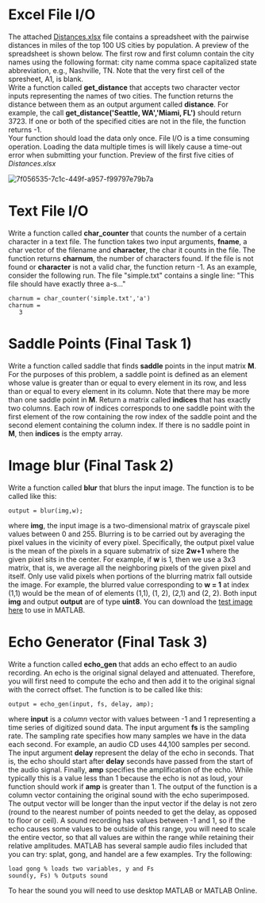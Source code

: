 # Excel File I/O
The attached [Distances.xlsx](https://lcms-files.mathworks.com/content/file/348f7627-8238-4f0d-99de-1c15fd5a171c/Distances.xlsx?versionId=rPFc1UxVH04p8nuG6kIM8lEiuYYmE4uC) file contains a spreadsheet with the pairwise distances in miles of the top 100 US cities by population. A preview of the spreadsheet is shown below. The first row and first column contain the city names using the following format: city name comma space capitalized state abbreviation, e.g., Nashville, TN. Note that the very first cell of the spresheet, A1, is blank.<br/>
Write a function called **get_distance** that accepts two character vector inputs representing the names of two cities. The function returns the distance between them as an output argument called **distance**. For example, the call **get_distance('Seattle, WA','Miami, FL')** should return 3723. If one or both of the specified cities are not in the file, the function returns -1.<br/>
Your function should load the data only once. File I/O is a time consuming operation. Loading the data multiple times is will likely cause a time-out error when submitting your function.
Preview of the first five cities of *Distances.xlsx* 

![7f056535-7c1c-449f-a957-f99797e79b7a](https://user-images.githubusercontent.com/120184831/232873833-aa43a01d-3aa2-4d68-94b2-7ee81ed0a23e.png)


# Text File I/O
Write a function called **char_counter** that counts the number of a certain character in a text file. The function takes two input arguments, **fname**, a char vector of the filename and **character**, the char it counts in the file. The function returns **charnum**, the number of characters found. If the file is not found or **character** is not a valid char, the function return -1. As an example, consider the following run. The file "simple.txt" contains a single line: "This file should have exactly three a-s..."
```
charnum = char_counter('simple.txt','a')
charnum = 
   3
```

# Saddle Points (Final Task 1)
Write a function called saddle that finds **saddle** points in the input matrix **M**. For the purposes of this problem, a saddle point is defined as an element whose value is greater than or equal to every element in its row, and less than or equal to every element in its column. Note that there may be more than one saddle point in **M**. Return a matrix called **indices** that has exactly two columns. Each row of indices corresponds to one saddle point with the first element of the row containing the row index of the saddle point and the second element containing the column index. If there is no saddle point in **M**, then **indices** is the empty array.


# Image blur (Final Task 2)

Write a function called **blur** that blurs the input image. The function is to be called like this:
```
output = blur(img,w);
```
where **img**, the input image is a two-dimensional matrix of grayscale pixel values between 0 and 255. Blurring is to be carried out by averaging the pixel values in the vicinity of every pixel. Specifically, the output pixel value is the mean of the pixels in a square submatrix of size **2w+1** where the given pixel sits in the center. For example, if **w** is 1, then we use a 3x3 matrix, that is, we average all the neighboring pixels of the given pixel and itself. Only use valid pixels when portions of the blurring matrix fall outside the image. For example, the blurred value corresponding to **w = 1** at index (1,1) would be the mean of of elements (1,1), (1, 2), (2,1) and (2, 2). Both input **img** and output **output** are of type **uint8**.
You can download the [test image here](https://lcms-files.mathworks.com/content/file/686b475c-bd78-497d-b971-b583832bbf23/vandy.png?versionId=ZUe0hS9J3ZIxKapgDPNMdw_Uvjotsiaf) to use in MATLAB.

# Echo Generator (Final Task 3)

Write a function called **echo_gen** that adds an echo effect to an audio recording. An echo is the original signal delayed and attenuated. Therefore, you will first need to compute the echo and then add it to the original signal with the correct offset. The function is to be called like this:
```
output = echo_gen(input, fs, delay, amp);
```
where **input** is a *column* vector with values between -1 and 1 representing a time series of digitized sound data. The input argument **fs** is the sampling rate. The sampling rate specifies how many samples we have in the data each second. For example, an audio CD uses 44,100 samples per second. The input argument **delay** represent the delay of the echo in seconds. That is, the echo should start after **delay** seconds have passed from the start of the audio signal. Finally, **amp** specifies the amplification of the echo. While typically this is a value less than 1 because the echo is not as loud, your function should work if **amp** is greater than 1. 
The output of the function is a column vector containing the original sound with the echo superimposed. The output vector will be longer than the input vector if the delay is not zero (round to the nearest number of points needed to get the delay, as opposed to floor or ceil). A sound recording has values between -1 and 1, so if the echo causes some values to be outside of this range, you will need to scale the entire vector, so that all values are within the range while retaining their relative amplitudes.
MATLAB has several sample audio files included that you can try: splat, gong, and handel are a few examples. Try the following:
```
load gong % loads two variables, y and Fs
sound(y, Fs) % Outputs sound 
```
To hear the sound you will need to use desktop MATLAB or MATLAB Online.